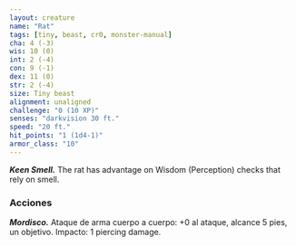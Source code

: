 ```yaml
---
layout: creature
name: "Rat"
tags: [tiny, beast, cr0, monster-manual]
cha: 4 (-3)
wis: 10 (0)
int: 2 (-4)
con: 9 (-1)
dex: 11 (0)
str: 2 (-4)
size: Tiny beast
alignment: unaligned
challenge: "0 (10 XP)"
senses: "darkvision 30 ft."
speed: "20 ft."
hit_points: "1 (1d4-1)"
armor_class: "10"
---
```


***Keen Smell.*** The rat has advantage on Wisdom (Perception) checks that rely on smell.

### Acciones

***Mordisco.*** Ataque de arma cuerpo a cuerpo: +0 al ataque, alcance 5 pies, un objetivo. Impacto: 1 piercing damage.